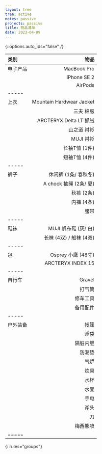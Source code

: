 ```yaml
---
layout: tree
tree: active
notes: passive
projects: passive
title: 物品清单
date: 2023-04-09
---
```



{::options auto_ids="false" /}


| 类别       | 物品                                 |
|:-----------|-------------------------------------:|
| 电子产品   | MacBook Pro                          |
|            | iPhone SE 2                          |
|            | AirPods                              |
|-----
| 上衣       | Mountain Hardwear Jacket             |
|            | 三夫 棉服                            | 
|            | ARCTERYX Delta LT 抓绒               |
|            | 山之道 衬衫                          |
|            | MUJI 衬衫                            |
|            | 长袖T恤 (1件)                        |
|            | 短袖T恤 (4件)                        |
|-----
| 裤子       | 休闲裤 (1条/ 春秋冬)                 | 
|            | A chock 抽绳 (2条/ 夏)               |
|            | 秋裤 (2条)                           |
|            | 内裤 (4条)                           |
|            | 腰带                                 |
|-----
| 鞋袜       | MUJI 帆布鞋 (灰/ 白)                 |
|            | 长袜 (4双) / 船袜 (4双)              |
|-----
| 包         | Osprey 小鹰 (48寸)                   |
|            | ARCTERYX INDEX 15                    |
|-----
| 自行车     | Gravel                               |
|            | 打气筒                               |
|            | 修车工具                             |
|            | 备用配件                             |
|-----
| 户外装备   | 帐篷                                 |
|            | 睡袋                                 |
|            | 隔脏内胆                             |
|            | 防潮垫                               |
|            | 气炉                                 |
|            | 炊具                                 |
|            | 水杯                                 |
|            | 水壶                                 |
|            | 手电                                 |
|            | 斧头                                 |
|            | 刀                                   |
|            | 梅西熊喷                             |
|=====
{: rules="groups"}

